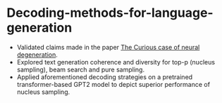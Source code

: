 # Decoding-methods-for-language-generation

- Validated claims made in the paper  [The Curious case of neural degeneration](https://arxiv.org/pdf/1904.09751.pdf).
- Explored text generation coherence and diversity for top-p (nucleus sampling), beam search and pure sampling. 
- Applied aforementioned decoding strategies on a pretrained transformer-based GPT2 model to depict superior performance of nucleus sampling.
